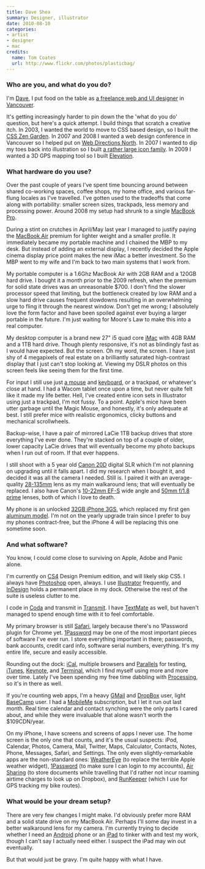 ```yaml
---
title: Dave Shea
summary: Designer, illustrator
date: 2010-08-10
categories:
- artist
- designer
- mac
credits:
  name: Tom Coates
  url: http://www.flickr.com/photos/plasticbag/
---
```


### Who are you, and what do you do?

I'm [Dave](http://mezzoblue.com/ "Dave's website."), I put food on the table as [a freelance web and UI designer](http://brightcreative.com/ "Dave's design/web studio.") in [Vancouver](http://www.flickr.com/photos/tym/11168035/ "Dave's photo of the Vancouver skyline.").

It's getting increasingly harder to pin down the the 'what do you do' question, but here's a quick attempt. I build things that scratch a creative itch. In 2003, I wanted the world to move to CSS based design, so I built the [CSS Zen Garden](http://www.csszengarden.com/ "A site showing examples of what CSS can do."). In 2007 and 2008 I wanted a web design conference in Vancouver so I helped put on [Web Directions North](http://brightcreative.com/portfolio/events/ "The Canadian version of the Web Directions conference."). In 2007 I wanted to dip my toes back into illustration so I built [a rather large icon family](http://chalkwork.com/ "Dave's royalty-free icons."). In 2009 I wanted a 3D GPS mapping tool so I built [Elevation][].

### What hardware do you use?

Over the past couple of years I've spent time bouncing around between shared co-working spaces, coffee shops, my home office, and various far-flung locales as I've travelled. I've gotten used to the tradeoffs that come along with portability: smaller screen sizes, trackpads, less memory and processing power. Around 2008 my setup had shrunk to a single [MacBook Pro][macbook-pro].

During a stint on crutches in April/May last year I managed to justify paying the [MacBook Air][macbook-air] premium for lighter weight and a smaller profile. It immediately became my portable machine and I chained the MBP to my desk. But instead of adding an external display, I recently decided the Apple cinema display price point makes the new iMac a better investment. So the MBP went to my wife and I'm back to two main systems that I work from.

My portable computer is a 1.6Ghz MacBook Air with 2GB RAM and a 120GB hard drive. I bought it a month prior to the 2009 refresh, when the premium for solid state drives was an unreasonable $700. I don't find the slower processor speed that limiting, but the bottleneck created by low RAM and a slow hard drive causes frequent slowdowns resulting in an overwhelming urge to fling it through the nearest window. Don't get me wrong; I absolutely love the form factor and have been spoiled against ever buying a larger portable in the future. I'm just waiting for Moore's Law to make this into a real computer.

My desktop computer is a brand new 27" i5 quad core [iMac][] with 4GB RAM and a 1TB hard drive. Though plenty responsive, it's not as blindingly fast as I would have expected. But the screen. Oh my word, the screen. I have just shy of 4 megapixels of real estate on a brilliantly saturated high-contrast display that I just can't stop looking at. Viewing my DSLR photos on this screen feels like seeing them for the first time.

For input I still use just [a mouse][magic-mouse] and [keyboard][], or a trackpad, or whatever's close at hand. I had a Wacom tablet once upon a time, but never quite felt like it made my life better. Hell, I've created entire icon sets in Illustrator using just a trackpad, I'm not fussy. To a point. Apple's mice have been utter garbage until the Magic Mouse, and honestly, it's only adequate at best. I still prefer mice with realistic ergonomics, clicky buttons and mechanical scrollwheels.

Backup-wise, I have a pair of mirrored LaCie 1TB backup drives that store everything I've ever done. They're stacked on top of a couple of older, lower capacity LaCie drives that will eventually become my photo backups when I run out of room. If that ever happens.

I still shoot with a 5 year old [Canon 20D][eos-rebel-xt] digital SLR which I'm not planning on upgrading until it falls apart. I did my research when I bought it, and decided it was all the camera I needed. Still is. I paired it with an average-quality [28-135mm][ef-28mm-f2.8] lens as my main walkaround lens; that will eventually be replaced. I also have Canon's [10-22mm EF-S][ef-s-10-22mm-f3.5-4.5-usm] wide angle and [50mm f/1.8 prime][ef-50mm-f1.8-ii] lenses, both of which I love to death.

My phone is an unlocked [32GB iPhone 3GS][iphone-3gs], which replaced my first gen [aluminum model][iphone]. I'm not on the yearly upgrade train since I prefer to buy my phones contract-free, but the iPhone 4 will be replacing this one sometime soon.

### And what software?

You know, I could come close to surviving on Apple, Adobe and Panic alone.

I'm currently on [CS4][creative-suite] Design Premium edition, and will likely skip CS5. I always have [Photoshop][] open, always. I use [Illustrator][] frequently, and [InDesign][] holds a permanent place in my dock. Otherwise the rest of the suite is useless clutter to me.

I code in [Coda][] and transmit in [Transmit][]. I have [TextMate][] as well, but haven't managed to spend enough time with it to feel comfortable.

My primary browser is still [Safari][], largely because there's no 1Password plugin for Chrome yet. [1Password][] may be one of the most important pieces of software I've ever run. I store everything important in there; passwords, bank accounts, credit card info, software serial numbers, everything. It's my entire life, secure and easily accessible.

Rounding out the dock: [iCal][], multiple browsers and [Parallels][parallels-desktop] for testing, [iTunes][], [Keynote][], and [Terminal][], which I find myself using more and more over time. Lately I've been spending my free time dabbling with [Processing][], so it's in there as well.

If you're counting web apps, I'm a heavy [GMail][] and [DropBox][] user, light [BaseCamp][] user. I had a [MobileMe][mobile-me] subscription, but I let it run out last month. Real time calendar and contact synching were the only parts I cared about, and while they were invaluable that alone wasn't worth the $109CDN/year.

On my iPhone, I have screens and screens of apps I never use. The home screen is the only one that counts, and it's the usual suspects: iPod, Calendar, Photos, Camera, Mail, Twitter, Maps, Calculator, Contacts, Notes, Phone, Messages, Safari, and Settings. The only even slightly-remarkable apps are the non-standard ones: [WeatherEye][weathereye-ios] (to replace the terrible Apple weather widget), [1Password][1password-ios] (to make sure I can login to my accounts), [Air Sharing][air-sharing-ios] (to store documents while travelling that I'd rather not incur roaming airtime charges to look up on Dropbox), and [RunKeeper][runkeeper-ios] (which I use for GPS tracking my bike routes).

### What would be your dream setup?

There are very few changes I might make. I'd obviously prefer more RAM and a solid state drive on my MacBook Air. Perhaps I'll some day invest in a better walkaround lens for my camera. I'm currently trying to decide whether I need an [Android][] phone or an [iPad][] to tinker with and test my work, though I can't say I actually need either. I suspect the iPad may win out eventually.

But that would just be gravy. I'm quite happy with what I have.

[1password-ios]: https://apps.apple.com/us/app/1password-password-manager/id568903335 "Password storage software for the iPhone."
[1password]: https://1password.com "Password management software for Mac OS X."
[air-sharing-ios]: https://avatron.com/air-sharing-big-in-academia/ "A file sharing app for the iPhone."
[android]: https://developers.google.com/android/?csw=1 "A mobile phone platform."
[basecamp]: https://basecamp.com/ "Web-based project management."
[coda]: https://panic.com/coda/ "A single-window HTML/web tool for the Mac."
[creative-suite]: https://www.adobe.com/creativecloud.html "A collection of design tools."
[dropbox]: https://www.dropbox.com/ "Online syncing and storage."
[ef-28mm-f2.8]: http://web.archive.org/web/20151021223507/http://usa.canon.com:80/cusa/support/consumer/eos_slr_camera_systems/lenses/ef_28mm_f_2_8 "A lens for SLR cameras."
[ef-50mm-f1.8-ii]: http://web.archive.org/web/20151104043247/http://www.usa.canon.com:80/cusa/consumer/products/cameras/ef_lens_lineup/ef_50mm_f_1_8_ii "A standard and medium telephoto camera lens."
[ef-s-10-22mm-f3.5-4.5-usm]: http://web.archive.org/web/20151024005028/http://www.usa.canon.com:80/cusa/consumer/products/cameras/ef_lens_lineup/ef_s_10_22mm_f_3_5_4_5_usm "A zoom lens for SLR cameras."
[elevation]: http://web.archive.org/web/20191229071100/http://exnihilo.mezzoblue.com:80/elevation/ "A GPS route visualiser."
[eos-rebel-xt]: https://en.wikipedia.org/wiki/Canon_EOS_350D "An 8 megapixel DSLR."
[gmail]: https://mail.google.com/mail/u/0/ "Web-based email."
[ical]: https://en.wikipedia.org/wiki/Calendar_(Apple) "The calendar software included with macOS."
[illustrator]: https://www.adobe.com/products/illustrator.html "A vector graphics editor."
[imac]: https://www.apple.com/imac-24/ "An all-in-one computer."
[indesign]: https://www.adobe.com/products/indesign.html "A desktop/web publishing application."
[ipad]: https://www.apple.com/ipad/ "A tablet device."
[iphone-3gs]: https://en.wikipedia.org/wiki/IPhone_3GS "A 3 megapixel smartphone."
[iphone]: https://en.wikipedia.org/wiki/IPhone_(1st_generation) "A smartphone."
[itunes]: https://www.apple.com/itunes/ "A jukebox application and online store."
[keyboard]: https://www.apple.com/us/shop/goto/mac/accessories "The keyboard."
[keynote]: https://www.apple.com/keynote/ "Presentation software for the Mac."
[macbook-air]: https://www.apple.com/macbook-air/ "A very thin laptop."
[macbook-pro]: https://www.apple.com/macbook-pro/ "A laptop."
[magic-mouse]: https://en.wikipedia.org/wiki/Magic_Mouse "A multi-touch mouse."
[mobile-me]: https://en.wikipedia.org/wiki/MobileMe "An online 'cloud' service (mail, calendar, etc)."
[parallels-desktop]: https://www.parallels.com/products/desktop/ "A PC emulator for the Mac."
[photoshop]: https://www.adobe.com/products/photoshop.html "A bitmap image editor."
[processing]: https://processing.org/ "A programming language/environment."
[runkeeper-ios]: https://runkeeper.com/cms/ "Software for tracking workouts."
[safari]: https://www.apple.com/safari/ "A fast web browser."
[terminal]: https://en.wikipedia.org/wiki/Terminal_(OS_X) "A console application included with Mac OS X."
[textmate]: https://macromates.com/ "A text editor for the Mac."
[transmit]: https://panic.com/transmit/ "An FTP/SFTP client for the Mac."
[weathereye-ios]: https://apps.apple.com/app/the-weather-network/id473299958 "A weather app for the iPhone."
